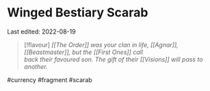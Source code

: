 # Winged Bestiary Scarab
Last edited: 2022-08-19

> [!flavour]
> *[[The Order]] was your clan in life, [[Agnar]], [[Beastmaster]], but the [[First Ones]] call  
back their favoured son. The gift of their [[Visions]] will pass to another.*


#currency #fragment #scarab